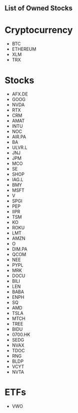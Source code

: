 ## List of Owned Stocks

# Cryptocurrency
- BTC
- ETHEREUM
- XLM
- TRX

# Stocks
- AFX.DE
- GOOG
- NVDA
- RTX
- CRM
- AMAT
- INTU
- NOC
- AIR.PA
- BA
- ULVR.L
- JNJ
- JPM
- MCO
- SE
- SHOP
- IAG.L
- BMY
- MSFT
- V
- SPGI
- PEP
- IIPR
- TSM
- KO
- ROKU
- LMT
- AMZN
- O
- DIM.PA
- QCOM
- NEE
- PYPL
- MRK
- DOCU
- BILI
- LEN
- BABA
- ENPH
- SQ
- AMD
- TSLA
- MTCH
- TREE
- BIDU
- 0700.HK
- SEDG
- NVAX
- TDOC
- RNG
- BLDP
- VCYT
- NVTA

# ETFs
- VWO
